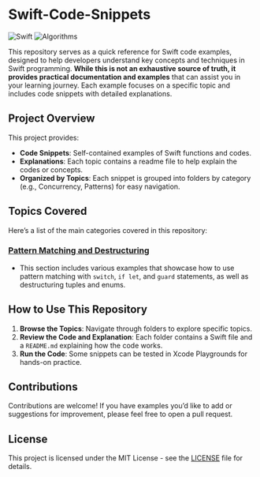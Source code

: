 # Swift-Code-Snippets

![Swift](https://img.shields.io/badge/Language-Swift-orange)
![Algorithms](https://img.shields.io/badge/Category-Algorithms-blue)

This repository serves as a quick reference for Swift code examples, designed to help developers understand key concepts and techniques in Swift programming. **While this is not an exhaustive source of truth, it provides practical documentation and examples** that can assist you in your learning journey. Each example focuses on a specific topic and includes code snippets with detailed explanations.


## Project Overview

This project provides:
- **Code Snippets**: Self-contained examples of Swift functions and codes.
- **Explanations**: Each topic contains a readme file to help explain the codes or concepts.
- **Organized by Topics**: Each snippet is grouped into folders by category (e.g., Concurrency, Patterns) for easy navigation.

## Topics Covered

Here’s a list of the main categories covered in this repository:

### [Pattern Matching and Destructuring](./Patterns/README.md)
- This section includes various examples that showcase how to use pattern matching with `switch`, `if let`, and `guard` statements, as well as destructuring tuples and enums.

## How to Use This Repository

1. **Browse the Topics**: Navigate through folders to explore specific topics.
2. **Review the Code and Explanation**: Each folder contains a Swift file and a `README.md` explaining how the code works.
3. **Run the Code**: Some snippets can be tested in Xcode Playgrounds for hands-on practice.

## Contributions

Contributions are welcome! If you have examples you’d like to add or suggestions for improvement, please feel free to open a pull request.

## License

This project is licensed under the MIT License - see the [LICENSE](LICENSE) file for details.

